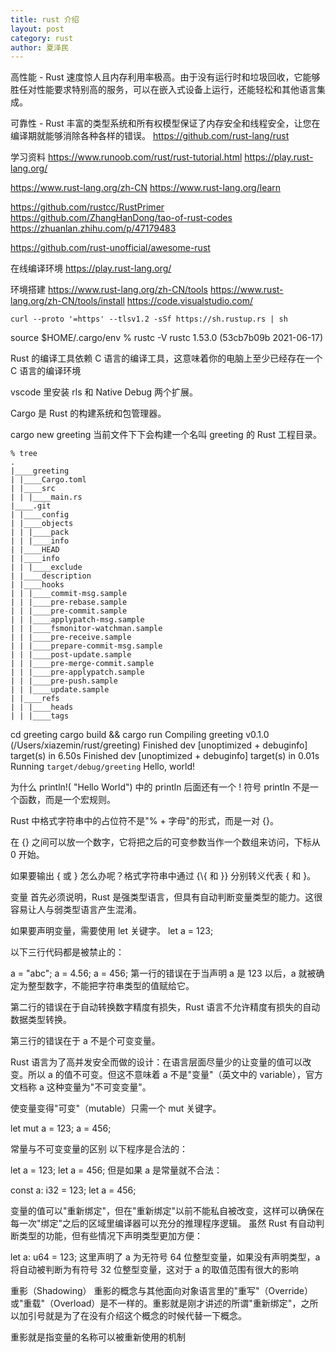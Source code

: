 ```yaml
---
title: rust 介绍
layout: post
category: rust
author: 夏泽民
---
```

高性能 - Rust 速度惊人且内存利用率极高。由于没有运行时和垃圾回收，它能够胜任对性能要求特别高的服务，可以在嵌入式设备上运行，还能轻松和其他语言集成。

可靠性 - Rust 丰富的类型系统和所有权模型保证了内存安全和线程安全，让您在编译期就能够消除各种各样的错误。
https://github.com/rust-lang/rust

<!-- more -->
学习资料
https://www.runoob.com/rust/rust-tutorial.html
https://play.rust-lang.org/

https://www.rust-lang.org/zh-CN
https://www.rust-lang.org/learn

https://github.com/rustcc/RustPrimer
https://github.com/ZhangHanDong/tao-of-rust-codes
https://zhuanlan.zhihu.com/p/47179483

https://github.com/rust-unofficial/awesome-rust

在线编译环境
https://play.rust-lang.org/

环境搭建
https://www.rust-lang.org/zh-CN/tools
https://www.rust-lang.org/zh-CN/tools/install
https://code.visualstudio.com/

```
curl --proto '=https' --tlsv1.2 -sSf https://sh.rustup.rs | sh
```
source $HOME/.cargo/env
 % rustc -V
rustc 1.53.0 (53cb7b09b 2021-06-17)

Rust 的编译工具依赖 C 语言的编译工具，这意味着你的电脑上至少已经存在一个 C 语言的编译环境

vscode 里安装 rls 和 Native Debug 两个扩展。

Cargo 是 Rust 的构建系统和包管理器。

cargo new greeting 
当前文件下下会构建一个名叫 greeting 的 Rust 工程目录。

```
% tree
.
|____greeting
| |____Cargo.toml
| |____src
| | |____main.rs
|____.git
| |____config
| |____objects
| | |____pack
| | |____info
| |____HEAD
| |____info
| | |____exclude
| |____description
| |____hooks
| | |____commit-msg.sample
| | |____pre-rebase.sample
| | |____pre-commit.sample
| | |____applypatch-msg.sample
| | |____fsmonitor-watchman.sample
| | |____pre-receive.sample
| | |____prepare-commit-msg.sample
| | |____post-update.sample
| | |____pre-merge-commit.sample
| | |____pre-applypatch.sample
| | |____pre-push.sample
| | |____update.sample
| |____refs
| | |____heads
| | |____tags
```

cd greeting 
cargo build && cargo run
   Compiling greeting v0.1.0 (/Users/xiazemin/rust/greeting)
    Finished dev [unoptimized + debuginfo] target(s) in 6.50s
    Finished dev [unoptimized + debuginfo] target(s) in 0.01s
     Running `target/debug/greeting`
Hello, world!


为什么 println!( "Hello World") 中的 println 后面还有一个 ! 符号
println 不是一个函数，而是一个宏规则。

Rust 中格式字符串中的占位符不是"% + 字母"的形式，而是一对 {}。

在 {} 之间可以放一个数字，它将把之后的可变参数当作一个数组来访问，下标从 0 开始。

如果要输出 { 或 } 怎么办呢？格式字符串中通过 {\\{ 和 \}\} 分别转义代表 { 和 }。

变量
首先必须说明，Rust 是强类型语言，但具有自动判断变量类型的能力。这很容易让人与弱类型语言产生混淆。

如果要声明变量，需要使用 let 关键字。
let a = 123;

以下三行代码都是被禁止的：

a = "abc";
a = 4.56; 
a = 456;
第一行的错误在于当声明 a 是 123 以后，a 就被确定为整型数字，不能把字符串类型的值赋给它。

第二行的错误在于自动转换数字精度有损失，Rust 语言不允许精度有损失的自动数据类型转换。

第三行的错误在于 a 不是个可变变量。

 Rust 语言为了高并发安全而做的设计：在语言层面尽量少的让变量的值可以改变。所以 a 的值不可变。但这不意味着 a 不是"变量"（英文中的 variable），官方文档称 a 这种变量为"不可变变量"。
 
 使变量变得"可变"（mutable）只需一个 mut 关键字。

let mut a = 123;
a = 456;

常量与不可变变量的区别
以下程序是合法的：

let a = 123;
let a = 456;
但是如果 a 是常量就不合法：

const a: i32 = 123;
let a = 456;

变量的值可以"重新绑定"，但在"重新绑定"以前不能私自被改变，这样可以确保在每一次"绑定"之后的区域里编译器可以充分的推理程序逻辑。 虽然 Rust 有自动判断类型的功能，但有些情况下声明类型更加方便：

let a: u64 = 123;
这里声明了 a 为无符号 64 位整型变量，如果没有声明类型，a 将自动被判断为有符号 32 位整型变量，这对于 a 的取值范围有很大的影响

重影（Shadowing）
重影的概念与其他面向对象语言里的"重写"（Override）或"重载"（Overload）是不一样的。重影就是刚才讲述的所谓"重新绑定"，之所以加引号就是为了在没有介绍这个概念的时候代替一下概念。

重影就是指变量的名称可以被重新使用的机制



